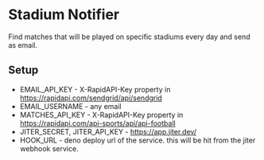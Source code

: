 # Stadium Notifier

Find matches that will be played on specific stadiums every day and send as email.

## Setup

- EMAIL_API_KEY - X-RapidAPI-Key property in <https://rapidapi.com/sendgrid/api/sendgrid>
- EMAIL_USERNAME - any email
- MATCHES_API_KEY - X-RapidAPI-Key property in <https://rapidapi.com/api-sports/api/api-football>
- JITER_SECRET, JITER_API_KEY - <https://app.jiter.dev/>
- HOOK_URL - deno deploy url of the service. this will be hit from the jiter webhook service.
